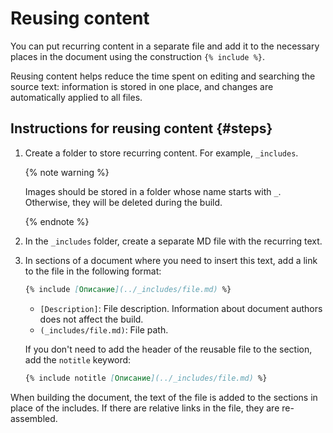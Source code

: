 # Reusing content

You can put recurring content in a separate file and add it to the necessary places in the document using the construction `{% include %}`.

Reusing content helps reduce the time spent on editing and searching the source text: information is stored in one place, and changes are automatically applied to all files.

## Instructions for reusing content {#steps}

1. Create a folder to store recurring content. For example, `_includes`.

   {% note warning %}

   Images should be stored in a folder whose name starts with `_`. Otherwise, they will be deleted during the build.

   {% endnote %}

1. In the `_includes` folder, create a separate MD file with the recurring text.

1. In sections of a document where you need to insert this text, add a link to the file in the following format:

   ```markdown
   {% include [Описание](../_includes/file.md) %}
   ```
    * `[Description]`: File description. Information about document authors does not affect the build.
    * `(_includes/file.md)`: File path.

    If you don't need to add the header of the reusable file to the section, add the `notitle` keyword:

    ```markdown
    {% include notitle [Описание](../_includes/file.md) %}
    ```

When building the document, the text of the file is added to the sections in place of the includes. If there are relative links in the file, they are re-assembled.

